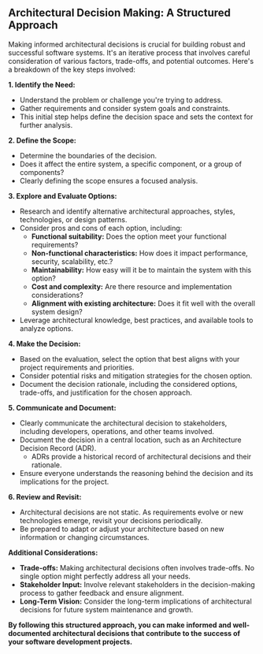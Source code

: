 
## Architectural Decision Making: A Structured Approach

Making informed architectural decisions is crucial for building robust and successful software systems. It's an iterative process that involves careful consideration of various factors, trade-offs, and potential outcomes. Here's a breakdown of the key steps involved:

**1. Identify the Need:**

- Understand the problem or challenge you're trying to address.
- Gather requirements and consider system goals and constraints.
- This initial step helps define the decision space and sets the context for further analysis.

**2. Define the Scope:**

- Determine the boundaries of the decision.
- Does it affect the entire system, a specific component, or a group of components?
- Clearly defining the scope ensures a focused analysis.

**3. Explore and Evaluate Options:**

- Research and identify alternative architectural approaches, styles, technologies, or design patterns.
- Consider pros and cons of each option, including:
    - **Functional suitability:** Does the option meet your functional requirements?
    - **Non-functional characteristics:** How does it impact performance, security, scalability, etc.?
    - **Maintainability:** How easy will it be to maintain the system with this option?
    - **Cost and complexity:** Are there resource and implementation considerations?
    - **Alignment with existing architecture:** Does it fit well with the overall system design?
- Leverage architectural knowledge, best practices, and available tools to analyze options.

**4. Make the Decision:**

- Based on the evaluation, select the option that best aligns with your project requirements and priorities.
- Consider potential risks and mitigation strategies for the chosen option.
- Document the decision rationale, including the considered options, trade-offs, and justification for the chosen approach.

**5. Communicate and Document:**

- Clearly communicate the architectural decision to stakeholders, including developers, operations, and other teams involved.
- Document the decision in a central location, such as an Architecture Decision Record (ADR).
    - ADRs provide a historical record of architectural decisions and their rationale.
- Ensure everyone understands the reasoning behind the decision and its implications for the project.

**6. Review and Revisit:**

- Architectural decisions are not static. As requirements evolve or new technologies emerge, revisit your decisions periodically.
- Be prepared to adapt or adjust your architecture based on new information or changing circumstances.

**Additional Considerations:**

- **Trade-offs:** Making architectural decisions often involves trade-offs. No single option might perfectly address all your needs.
- **Stakeholder Input:** Involve relevant stakeholders in the decision-making process to gather feedback and ensure alignment.
- **Long-Term Vision:** Consider the long-term implications of architectural decisions for future system maintenance and growth.

**By following this structured approach, you can make informed and well-documented architectural decisions that contribute to the success of your software development projects.**